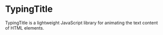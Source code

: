 # TypingTitle
TypingTitle is a lightweight JavaScript library for animating the text content of HTML elements.
